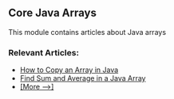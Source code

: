 ## Core Java Arrays

This module contains articles about Java arrays

### Relevant Articles: 
- [How to Copy an Array in Java](https://www.baeldung.com/java-array-copy)
- [Find Sum and Average in a Java Array](https://www.baeldung.com/java-array-sum-average)
- [[More -->]](/core-java-modules/core-java-arrays-2)
